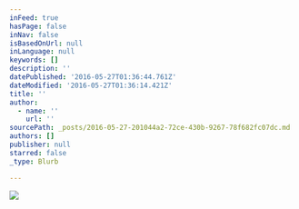 ```yaml
---
inFeed: true
hasPage: false
inNav: false
isBasedOnUrl: null
inLanguage: null
keywords: []
description: ''
datePublished: '2016-05-27T01:36:44.761Z'
dateModified: '2016-05-27T01:36:14.421Z'
title: ''
author:
  - name: ''
    url: ''
sourcePath: _posts/2016-05-27-201044a2-72ce-430b-9267-78f682fc07dc.md
authors: []
publisher: null
starred: false
_type: Blurb

---
```

![](https://the-grid-user-content.s3-us-west-2.amazonaws.com/8dee4df1-1eea-411d-88a7-108bbd30ed6d.jpg)
